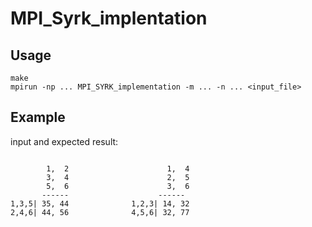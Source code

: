 # MPI_Syrk_implentation

## Usage

```
make
mpirun -np ... MPI_SYRK_implementation -m ... -n ... <input_file>
```

## Example

input and expected result:

```
       
        1,  2                      1,  4
        3,  4                      2,  5
        5,  6                      3,  6
       ------                    ------
1,3,5| 35, 44              1,2,3| 14, 32
2,4,6| 44, 56              4,5,6| 32, 77
```
